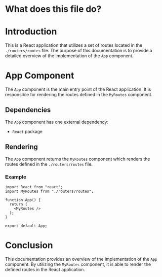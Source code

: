 # What does this file do? 

# Introduction

This is a React application that utilizes a set of routes located in the `./routers/routes` file. The purpose of this documentation is to provide a detailed overview of the implementation of the `App` component.

# App Component

The `App` component is the main entry point of the React application. It is responsible for rendering the routes defined in the `MyRoutes` component.

## Dependencies

The `App` component has one external dependency:

- `React` package

## Rendering

The `App` component returns the `MyRoutes` component which renders the routes defined in the `./routers/routes` file.

### Example

```
import React from "react";
import MyRoutes from "./routers/routes";

function App() {
  return (
    <MyRoutes />
  );
}

export default App;
```

# Conclusion

This documentation provides an overview of the implementation of the `App` component. By utilizing the `MyRoutes` component, it is able to render the defined routes in the React application.